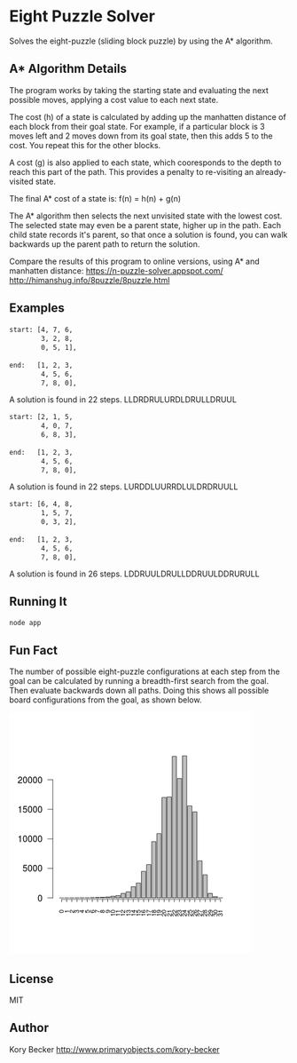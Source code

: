Eight Puzzle Solver
=========

Solves the eight-puzzle (sliding block puzzle) by using the A* algorithm.

A* Algorithm Details
---

The program works by taking the starting state and evaluating the next possible moves, applying a cost value to each next state.

The cost (h) of a state is calculated by adding up the manhatten distance of each block from their goal state. For example, if a particular block is 3 moves left and 2 moves down from its goal state, then this adds 5 to the cost. You repeat this for the other blocks.

A cost (g) is also applied to each state, which cooresponds to the depth to reach this part of the path. This provides a penalty to re-visiting an already-visited state.

The final A* cost of a state is: f(n) = h(n) + g(n)

The A* algorithm then selects the next unvisited state with the lowest cost. The selected state may even be a parent state, higher up in the path. Each child state records it's parent, so that once a solution is found, you can walk backwards up the parent path to return the solution.

Compare the results of this program to online versions, using A* and manhatten distance:
https://n-puzzle-solver.appspot.com/
http://himanshug.info/8puzzle/8puzzle.html

Examples
---

```
start: [4, 7, 6, 
        3, 2, 8, 
        0, 5, 1],

end:   [1, 2, 3,
        4, 5, 6,
        7, 8, 0],
```
A solution is found in 22 steps.
LLDRDRULURDLDRULLDRUUL

```
start: [2, 1, 5, 
        4, 0, 7, 
        6, 8, 3],

end:   [1, 2, 3,
        4, 5, 6,
        7, 8, 0],
```
A solution is found in 22 steps.
LURDDLUURRDLULDRDRUULL

```
start: [6, 4, 8, 
        1, 5, 7, 
        0, 3, 2],

end:   [1, 2, 3,
        4, 5, 6,
        7, 8, 0],
```
A solution is found in 26 steps.
LDDRUULDRULLDDRUULDDRURULL

Running It
---

```
node app
```

Fun Fact
----

The number of possible eight-puzzle configurations at each step from the goal can be calculated by running a breadth-first search from the goal. Then evaluate backwards down all paths. Doing this shows all possible board configurations from the goal, as shown below.

![Screenshot 1](https://raw.githubusercontent.com/primaryobjects/eightpuzzle/master/depth/steps-from-goal.png)

License
----

MIT

Author
----
Kory Becker
http://www.primaryobjects.com/kory-becker